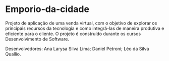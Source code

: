 # Emporio-da-cidade
Projeto de aplicação de uma venda virtual, com o objetivo de explorar os principais recursos da tecnologia e como integrá-las de maneira produtiva e eficiente para o cliente. O projeto é construído durante os cursos Desenvolvimento de Software.

Desenvolvedores:
Ana Larysa Silva Lima;
Daniel Petroni;
Léo da Silva Quallio.

